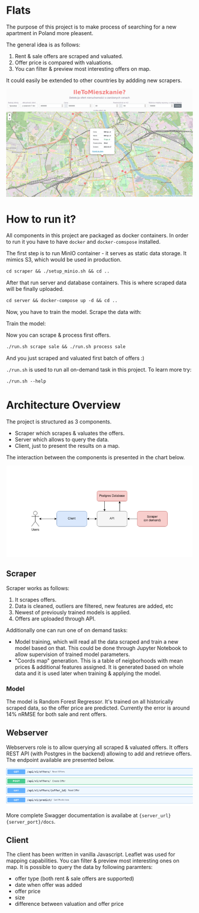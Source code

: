 # Flats
The purpose of this project is to make process of searching for a new apartment in Poland more pleasent.

The general idea is as follows:

1. Rent & sale offers are scraped and valuated.
2. Offer price is compared with valuations.
3. You can filter & preview most interesting offers on map.

It could easily be extended to other countries by addding new scrapers.

![Screenshot of the page](docs/webpage.png)

# How to run it?

All components in this project are packaged as docker containers.
In order to run it you have to have `docker` and `docker-comspose` installed.

The first step is to run MinIO container - it serves as static data storage. It mimics S3, which would be used in production.

```txt
cd scraper && ./setup_minio.sh && cd ..
```

After that run server and database containers. This is where scraped data will be finally uploaded.

```txt
cd server && docker-compose up -d && cd ..
```
Now, you have to train the model. Scrape the data with:

Train the model:

Now you can scrape & process first offers.

```txt
./run.sh scrape sale && ./run.sh process sale
```

And you just scraped and valuated first batch of offers :) 

`./run.sh` is used to run all on-demand task in this project. To learn more try:

```txt
./run.sh --help
```

# Architecture Overview

The project is structured as 3 components.

- Scraper which scrapes & valuates the offers.
- Server which allows to query the data.
- Client, just to present the results on a map.

The interaction between the components is presented in the chart below.

![Architecture overview](docs/architecture_overview.png)

## Scraper

Scraper works as follows:

1. It scrapes offers.
2. Data is cleaned, outliers are filtered, new features are added, etc
3. Newest of previously trained models is applied.
4. Offers are uploaded through API.

Additionally one can run one of on demand tasks:

- Model training, which will read all the data scraped and train a new model based on that. This could be done through Jupyter Notebook to allow supervision of trained model parameters.
- "Coords map" generation. This is a table of neigborhoods with mean prices & additional features assigned. It is generated based on whole data and it is used later when training & applying the model.

### Model
The model is Random Forest Regressor.
It's trained on all historically scraped data, so the offer price are predicted.
Currently the error is around 14% nRMSE for both sale and rent offers.

## Webserver

Webservers role is to allow querying all scraped & valuated offers.
It offers REST API (with Postgres in the backend) allowing to add and retrieve offers.
The endpoint available are presented below.

![Available endpoints](docs/available_endpoints.png)

More complete Swagger documentation is availabe at `{server_url}{server_port}/docs`.


## Client

The client has been written in vanilla Javascript. Leaflet was used for mapping capabilities.
You can filter & preview most interesting ones on map. It is possible to query the data by following paramters:

- offer type (both rent & sale offers are supported)
- date when offer was added
- offer price
- size
- difference between valuation and offer price
